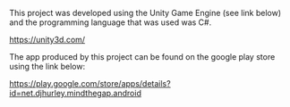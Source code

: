This project was developed using the Unity Game Engine (see link below) and the programming language that was used was C#.

https://unity3d.com/

The app produced by this project can be found on the google play store using the link below:

https://play.google.com/store/apps/details?id=net.djhurley.mindthegap.android